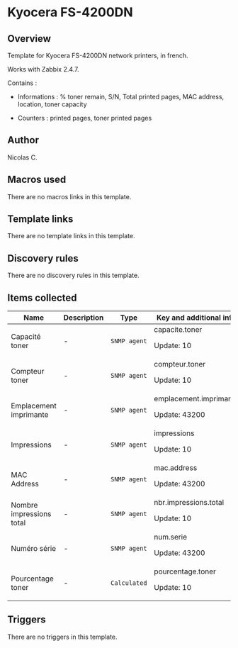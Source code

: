 # Kyocera FS-4200DN

## Overview

Template for Kyocera FS-4200DN network printers, in french.


Works with Zabbix 2.4.7.


Contains :


- Informations : % toner remain, S/N, Total printed pages, MAC address, location, toner capacity


- Counters : printed pages, toner printed pages



## Author

Nicolas C.

## Macros used

There are no macros links in this template.

## Template links

There are no template links in this template.

## Discovery rules

There are no discovery rules in this template.

## Items collected

|Name|Description|Type|Key and additional info|
|----|-----------|----|----|
|Capacité toner|<p>-</p>|`SNMP agent`|capacite.toner<p>Update: 10</p>|
|Compteur toner|<p>-</p>|`SNMP agent`|compteur.toner<p>Update: 10</p>|
|Emplacement imprimante|<p>-</p>|`SNMP agent`|emplacement.imprimante<p>Update: 43200</p>|
|Impressions|<p>-</p>|`SNMP agent`|impressions<p>Update: 10</p>|
|MAC Address|<p>-</p>|`SNMP agent`|mac.address<p>Update: 43200</p>|
|Nombre impressions total|<p>-</p>|`SNMP agent`|nbr.impressions.total<p>Update: 10</p>|
|Numéro série|<p>-</p>|`SNMP agent`|num.serie<p>Update: 43200</p>|
|Pourcentage toner|<p>-</p>|`Calculated`|pourcentage.toner<p>Update: 10</p>|
## Triggers

There are no triggers in this template.

